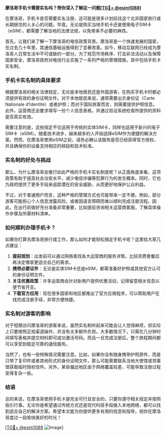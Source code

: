 **摩洛哥手机卡需要实名吗？带你深入了解这一问题[[TG💪+ @esim1088](https://t.me/s/esim1088)]**

在摩洛哥，手机卡是否需要实名注册，这可能是很多计划前往这个北非国家旅行或长期居住的人关心的问题。毕竟，无论是购买当地手机卡还是使用电子SIM卡（eSIM），都需要了解当地的法律法规，以免带来不必要的麻烦。

首先，让我们来了解一下摩洛哥的电信政策背景。摩洛哥是一个快速发展的国家，在过去几十年里，其通信基础设施得到了显著改善。如今，移动互联网已经成为摩洛哥人日常生活中不可或缺的一部分。为了规范市场秩序、打击非法活动以及保障国家安全，摩洛哥政府对电信行业实施了一系列严格的管理措施，其中包括手机卡实名制。

### 手机卡实名制的具体要求

根据摩洛哥的相关法律规定，无论是本地居民还是外国游客，在购买手机卡时都必须提供有效的身份证明文件。对于本地居民来说，通常需要出示身份证（Carte Nationale d’Identité）或者护照；而对于国际旅客而言，则需要提供护照信息。此外，运营商还会要求填写一份个人信息表格，并通过验证系统检查所提供的资料是否真实有效。

需要注意的是，这些规定不仅适用于传统的实体SIM卡，同样也适用于新兴的电子SIM卡（eSIM）。随着技术进步，越来越多的人开始选择eSIM作为便捷的解决方案。然而，在摩洛哥使用eSIM之前，请务必确认该服务是否已经获得官方授权，并且确保你的设备支持相应的频段和技术标准。

### 实名制的好处与挑战

那么，为什么摩洛哥会推行如此严格的手机卡实名制度呢？从正面角度来看，这项政策有助于提高社会治安水平，减少电信诈骗等犯罪行为的发生概率。同时，它也为政府提供了更多手段来追踪潜在的安全威胁，从而更好地保护公众利益。

不过，对于普通用户而言，这种严格的管理方式也可能带来一定不便。例如，部分游客可能担心个人信息泄露风险，或者因语言障碍而难以顺利完成注册流程。因此，在出行前做好充分准备非常重要，比如提前咨询相关运营商客服，了解具体操作步骤及所需材料清单。

### 如何顺利办理手机卡？

如果你打算去摩洛哥旅行或工作，那么如何才能轻松搞定手机卡呢？这里给大家几点建议：

1. **提前规划**：出发前可以通过网络查找各大运营商的服务详情，比较资费套餐后再决定哪家更适合自己的需求。
2. **携带必要证件**：无论是实体SIM卡还是eSIM，都需准备好护照或其他官方认可的身份证明文件。
3. **关注优惠政策**：许多运营商会针对新用户提供优惠活动，记得留意相关信息以便节省开支。
4. **下载官方应用**：现在很多国家和地区都推出了官方应用程序，可以帮助用户在线完成注册手续，非常方便快捷。

### 实名制对游客的影响

对于短期访问摩洛哥的游客来说，虽然实名制听起来可能会让人觉得麻烦，但实际上只要按照正规渠道操作，并没有太多额外负担。大多数情况下，只需花几分钟时间填写表格并提交材料即可成功激活号码。而且一旦完成注册后，整个旅程期间都可以享受到稳定可靠的通信服务。

当然了，也有一些特殊情况需要注意。比如，如果你没有随身携带护照原件，而是只带了复印件或者其他形式的身份证明文件，那么可能需要联系当地大使馆或领事馆获取临时授权信件。另外，某些偏远地区由于网络覆盖较差，可能导致注册过程变得复杂一些。

### 结语

总的来说，在摩洛哥使用手机卡是完全可行且安全的，只要你遵守相关规定并按照指引行事。无论你是希望通过传统方式还是现代科技手段接入本地网络，都可以找到适合自己的解决方案。希望本文能为你提供更多有用的信息和指导，祝你在摩洛哥度过一段愉快美好的时光！

[[TG💪+ @esim1088](https://t.me/s/esim1088) ![Image](https://i.postimg.cc/4NQfJmqS/Snipaste-2025-05-13-00-14-12.png)]